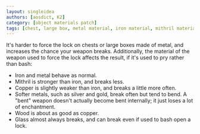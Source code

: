 ```yaml
---
layout: singleidea
authors: [aosdict, K2]
category: [object materials patch]
tags: [chest, large box, metal material, iron material, mithril material, glass material, silver material, gold material, wood material, copper material]
---
```

It's harder to force the lock on chests or large boxes made of metal, and increases the chance your weapon breaks. Additionally, the material of the weapon used to force the lock affects the result, if it's used to pry rather than bash:
* Iron and metal behave as normal.
* Mithril is stronger than iron, and breaks less.
* Copper is slightly weaker than iron, and breaks a little more often.
* Softer metals, such as silver and gold, break often but tend to bend. A "bent" weapon doesn't actually become bent internally; it just loses a lot of enchantment.
* Wood is about as good as copper.
* Glass almost always breaks, and can break even if used to bash open a lock.
